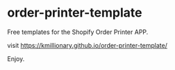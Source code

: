 # order-printer-template
Free templates for the Shopify Order Printer APP. 

visit https://kmillionary.github.io/order-printer-template/

Enjoy.
